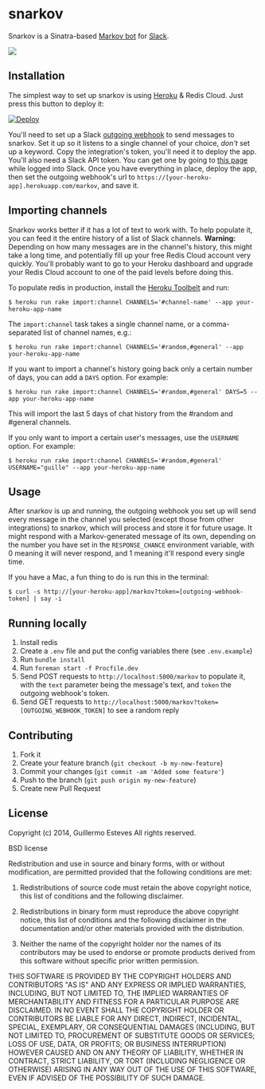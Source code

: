 # snarkov

Snarkov is a Sinatra-based [Markov bot][mb] for [Slack][slack].

![](http://i.imgur.com/HJI9SLK.png)

[mb]: http://stackoverflow.com/questions/5306729/how-do-markov-chain-chatbots-work
[slack]: https://slack.com

## Installation

The simplest way to set up snarkov is using [Heroku][he] & Redis Cloud. Just press this button to deploy it:

[![Deploy](https://www.herokucdn.com/deploy/button.png)](https://heroku.com/deploy)

You'll need to set up a Slack [outgoing webhook][ow] to send messages to snarkov. Set it up so it listens to a single channel of your choice, _don't_ set up a keyword. Copy the integration's token, you'll need it to deploy the app. You'll also need a Slack API token. You can get one by going to [this page][token] while logged into Slack. Once you have everything in place, deploy the app, then set the outgoing webhook's url to `https://[your-heroku-app].herokuapp.com/markov`, and save it.

[he]: http://www.heroku.com
[ow]: https://slack.com/services/new/outgoing-webhook
[token]: https://api.slack.com/web


## Importing channels

Snarkov works better if it has a lot of text to work with. To help populate it, you can feed it the entire history of a list of Slack channels. **Warning:** Depending on how many messages are in the channel's history, this might take a long time, and potentially fill up your free Redis Cloud account very quickly. You'll probably want to go to your Heroku dashboard and upgrade your Redis Cloud account to one of the paid levels before doing this.

To populate redis in production, install the [Heroku Toolbelt](https://toolbelt.heroku.com) and run:

```
$ heroku run rake import:channel CHANNELS='#channel-name' --app your-heroku-app-name
```

The `import:channel` task takes a single channel name, or a comma-separated list of channel names, e.g.:

```
$ heroku run rake import:channel CHANNELS='#random,#general' --app your-heroku-app-name
```

If you want to import a channel's history going back only a certain number of days, you can add a `DAYS` option. For example:

```
$ heroku run rake import:channel CHANNELS='#random,#general' DAYS=5 --app your-heroku-app-name
```

This will import the last 5 days of chat history from the #random and #general channels.

If you only want to import a certain user's messages, use the `USERNAME` option. For example:

```
$ heroku run rake import:channel CHANNELS='#random,#general' USERNAME="guille" --app your-heroku-app-name
```

## Usage

After snarkov is up and running, the outgoing webhook you set up will send every message in the channel you selected (except those from other integrations) to snarkov, which will process and store it for future usage. It might respond with a Markov-generated message of its own, depending on the number you have set in the `RESPONSE_CHANCE` environment variable, with 0 meaning it will never respond, and 1 meaning it'll respond every single time.

If you have a Mac, a fun thing to do is run this in the terminal:

```
$ curl -s http://[your-heroku-app]/markov?token=[outgoing-webhook-token] | say -i
```

## Running locally

1. Install redis
2. Create a `.env` file and put the config variables there (see `.env.example`)
3. Run `bundle install`
4. Run `foreman start -f Procfile.dev`
5. Send POST requests to `http://localhost:5000/markov` to populate it, with the `text` parameter being the message's text, and `token` the outgoing webhook's token.
6. Send GET requests to `http://localhost:5000/markov?token=[OUTGOING_WEBHOOK_TOKEN]` to see a random reply

## Contributing

1. Fork it
2. Create your feature branch (`git checkout -b my-new-feature`)
3. Commit your changes (`git commit -am 'Added some feature'`)
4. Push to the branch (`git push origin my-new-feature`)
5. Create new Pull Request

## License

Copyright (c) 2014, Guillermo Esteves
All rights reserved.

BSD license

Redistribution and use in source and binary forms, with or without modification, are permitted provided that the following conditions are met:

1. Redistributions of source code must retain the above copyright notice, this list of conditions and the following disclaimer.

2. Redistributions in binary form must reproduce the above copyright notice, this list of conditions and the following disclaimer in the documentation and/or other materials provided with the distribution.

3. Neither the name of the copyright holder nor the names of its contributors may be used to endorse or promote products derived from this software without specific prior written permission.

THIS SOFTWARE IS PROVIDED BY THE COPYRIGHT HOLDERS AND CONTRIBUTORS "AS IS" AND ANY EXPRESS OR IMPLIED WARRANTIES, INCLUDING, BUT NOT LIMITED TO, THE IMPLIED WARRANTIES OF MERCHANTABILITY AND FITNESS FOR A PARTICULAR PURPOSE ARE DISCLAIMED. IN NO EVENT SHALL THE COPYRIGHT HOLDER OR CONTRIBUTORS BE LIABLE FOR ANY DIRECT, INDIRECT, INCIDENTAL, SPECIAL, EXEMPLARY, OR CONSEQUENTIAL DAMAGES (INCLUDING, BUT NOT LIMITED TO, PROCUREMENT OF SUBSTITUTE GOODS OR SERVICES; LOSS OF USE, DATA, OR PROFITS; OR BUSINESS INTERRUPTION) HOWEVER CAUSED AND ON ANY THEORY OF LIABILITY, WHETHER IN CONTRACT, STRICT LIABILITY, OR TORT (INCLUDING NEGLIGENCE OR OTHERWISE) ARISING IN ANY WAY OUT OF THE USE OF THIS SOFTWARE, EVEN IF ADVISED OF THE POSSIBILITY OF SUCH DAMAGE.

